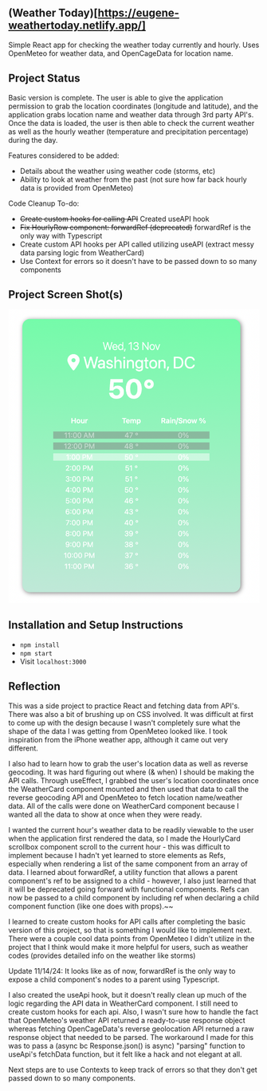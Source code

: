 ## (Weather Today)[https://eugene-weathertoday.netlify.app/]

Simple React app for checking the weather today currently and hourly. Uses OpenMeteo for weather data, and OpenCageData for location name. 

## Project Status
Basic version is complete. The user is able to give the application permission to grab the location coordinates (longitude and latitude), and the application grabs location name and weather data through 3rd party API's. Once the data is loaded, the user is then able to check the current weather as well as the hourly weather (temperature and precipitation percentage) during the day. 

Features considered to be added:
- Details about the weather using weather code (storms, etc)
- Ability to look at weather from the past (not sure how far back hourly data is provided from OpenMeteo)

Code Cleanup To-do:
- ~~Create custom hooks for calling API~~ Created useAPI hook
- ~~Fix HourlyRow component: forwardRef (deprecated)~~ forwardRef is the only way with Typescript
- Create custom API hooks per API called utilizing useAPI (extract messy data parsing logic from WeatherCard)
- Use Context for errors so it doesn't have to be passed down to so many components

## Project Screen Shot(s)

![Weather for Wednesday, November 13 displayed for Washington, DC.](./img/screenshot.png)

## Installation and Setup Instructions

- `npm install`  
- `npm start`  
- Visit `localhost:3000` 

## Reflection

This was a side project to practice React and fetching data from API's. There was also a bit of brushing up on CSS involved. It was difficult at first to come up with the design because I wasn't completely sure what the shape of the data I was getting from OpenMeteo looked like. I took inspiration from the iPhone weather app, although it came out very different.
    
I also had to learn how to grab the user's location data as well as reverse geocoding. It was hard figuring out where (& when) I should be making the API calls. Through useEffect, I grabbed the user's location coordinates once the WeatherCard component mounted and then used that data to call the reverse geocoding API and OpenMeteo to fetch location name/weather data. All of the calls were done on WeatherCard component because I wanted all the data to show at once when they were ready.

I wanted the current hour's weather data to be readily viewable to the user when the application first rendered the data, so I made the HourlyCard scrollbox component scroll to the current hour - this was difficult to implement because I hadn't yet learned to store elements as Refs, especially when rendering a list of the same component from an array of data. I learned about forwardRef, a utility function that allows a parent component's ref to be assigned to a child - however, I also just learned that it will be deprecated going forward with functional components. Refs can now be passed to a child component by including ref when declaring a child component function (like one does with props).~~

I learned to create custom hooks for API calls after completing the basic version of this project, so that is something I would like to implement next. There were a couple cool data points from OpenMeteo I didn't utilize in the project that I think would make it more helpful for users, such as weather codes (provides detailed info on the weather like storms)

Update 11/14/24:
It looks like as of now, forwardRef is the only way to expose a child component's nodes to a parent using Typescript.

I also created the useApi hook, but it doesn't really clean up much of the logic regarding the API data in WeatherCard component. I still need to create custom hooks for each api. Also, I wasn't sure how to handle the fact that OpenMeteo's weather API returned a ready-to-use response object whereas fetching OpenCageData's reverse geolocation API returned a raw response object that needed to be parsed. The workaround I made for this was to pass a (async bc Response.json() is async) "parsing" function to useApi's fetchData function, but it felt like a hack and not elegant at all. 

Next steps are to use Contexts to keep track of errors so that they don't get passed down to so many components.